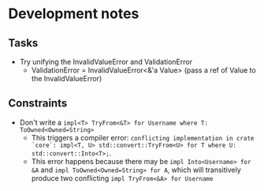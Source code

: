 # Development notes

## Tasks

* Try unifying the InvalidValueError and ValidationError
  * ValidationError = InvalidValueError<&'a Value> (pass a ref of Value to the InvalidValueError)

## Constraints

* Don't write a `impl<T> TryFrom<&T> for Username where T: ToOwned<Owned=String>`
  * This triggers a compiler error: ``conflicting implementation in crate `core`: impl<T, U> std::convert::TryFrom<U> for T where U: std::convert::Into<T>;``.
  * This error happens because there may be `impl Into<Username> for &A` and `impl ToOwned<Owned=String> for A`, which will transitively produce two conflicting `impl TryFrom<&A> for Username`

